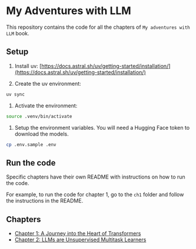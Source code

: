 # My Adventures with LLM

This repository contains the code for all the chapters of `My adventures with LLM` book.

## Setup

1. Install uv: [https://docs.astral.sh/uv/getting-started/installation/](https://docs.astral.sh/uv/getting-started/installation/)

1. Create the uv environment:

```bash
uv sync
```

1. Activate the environment:

```bash
source .venv/bin/activate
```

1. Setup the environment variables. You will need a Hugging Face token to download the models.

```bash
cp .env.sample .env
```

## Run the code

Specific chapters have their own README with instructions on how to run the code.

For example, to run the code for chapter 1, go to the `ch1` folder and follow the instructions in the README.

## Chapters

- [Chapter 1: A Journey into the Heart of Transformers](./ch1/README.md)
- [Chapter 2: LLMs are Unsupervised Multitask Learners](./ch2/README.md)
